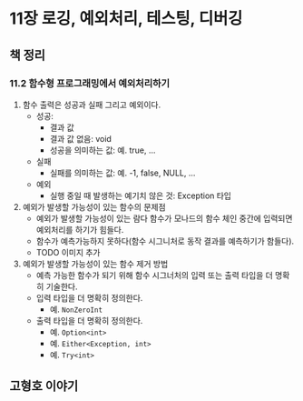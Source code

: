 # 11장 로깅, 예외처리, 테스팅, 디버깅

## **책 정리**

### **11.2 함수형 프로그래밍에서 예외처리하기**
1. 함수 출력은 성공과 실패 그리고 예외이다.
   - 성공: 
     - 결과 값
     - 결과 값 없음: void
     - 성공을 의미하는 값: 예. true, ...
   - 실패
     - 실패를 의미하는 값: 예. -1, false, NULL, ...
   - 예외
     - 실행 중일 때 발생하는 예기치 않은 것: Exception 타입
1. 예외가 발생할 가능성이 있는 함수의 문제점
   - 예외가 발생할 가능성이 있는 람다 함수가 모나드의 함수 체인 중간에 입력되면 예외처리를 하기가 힘들다.
   - 함수가 예측가능하지 못하다(함수 시그니처로 동작 결과를 예측하기가 함들다).
   - TODO 이미지 추가
1. 예외가 발생할 가능성이 있는 함수 제거 방법
   - 예측 가능한 함수가 되기 위해 함수 시그너처의 입력 또는 출력 타입을 더 명확히 기술한다.
   - 입력 타입을 더 명확히 정의한다.
     - 예. ```NonZeroInt``` 
   - 출력 타입을 더 명확히 정의한다.
     - 예. ```Option<int>``` 
     - 예. ```Either<Exception, int>```
     - 예. ```Try<int>```
  
## **고형호 이야기**
